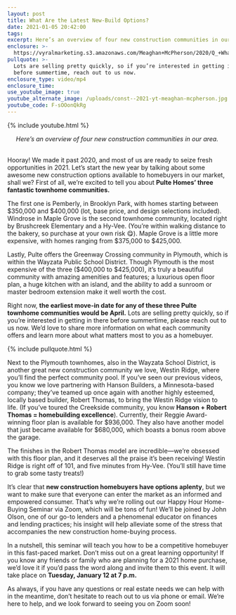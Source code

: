 ```yaml
---
layout: post
title: What Are the Latest New-Build Options?
date: 2021-01-05 20:42:00
tags:
excerpt: Here’s an overview of four new construction communities in our area.
enclosure: >-
  https://vyralmarketing.s3.amazonaws.com/Meaghan+McPherson/2020/Q_+What+Are+the+Latest+New-Build+Options_.mp4
pullquote: >-
  Lots are selling pretty quickly, so if you’re interested in getting in there
  before summertime, reach out to us now.
enclosure_type: video/mp4
enclosure_time:
use_youtube_image: true
youtube_alternate_image: /uploads/const--2021-yt-meaghan-mcpherson.jpg
youtube_code: F-sOOonQkRg
---
```


{% include youtube.html %}

<center><em>Here&rsquo;s an overview of four new construction communities in our area.&nbsp;</em></center>

<center>&nbsp;</center>

Hooray\! We made it past 2020, and most of us are ready to seize fresh opportunities in 2021. Let’s start the new year by talking about some awesome new construction options available to homebuyers in our market, shall we? First of all, we’re excited to tell you about **Pulte Homes’ three fantastic townhome communities.&nbsp;**

The first one is Pemberly, in Brooklyn Park, with homes starting between $350,000 and $400,000 (lot, base price, and design selections included). Windrose in Maple Grove is the second townhome community, located right by Brushcreek Elementary and a Hy-Vee. (You’re within walking distance to the bakery, so purchase at your own risk 😋). Maple Grove is a little more expensive, with homes ranging from $375,000 to $425,000.&nbsp;

Lastly, Pulte offers the Greenway Crossing community in Plymouth, which is within the Wayzata Public School District. Though Plymouth is the most expensive of the three ($400,000 to $425,000), it’s truly a beautiful community with amazing amenities and features; a luxurious open floor plan, a huge kitchen with an island, and the ability to add a sunroom or master bedroom extension make it well worth the cost.&nbsp;

Right now, **the earliest move-in date for any of these three Pulte townhome communities would be April.** Lots are selling pretty quickly, so if you’re interested in getting in there before summertime, please reach out to us now. We’d love to share more information on what each community offers and learn more about what matters most to you as a homebuyer.&nbsp;

{% include pullquote.html %}

Next to the Plymouth townhomes, also in the Wayzata School District, is another great new construction community we love, Westin Ridge, where you’ll find the perfect community pool. If you’ve seen our previous videos, you know we love partnering with Hanson Builders, a Minnesota-based company; they’ve teamed up once again with another highly esteemed, locally based builder, Robert Thomas, to bring the Westin Ridge vision to life. (If you’ve toured the Creekside community, you know **Hanson + Robert Thomas = homebuilding excellence**). Currently, their Reggie Award-winning floor plan is available for $936,000. They also have another model that just became available for $680,000, which boasts a bonus room above the garage.&nbsp;

The finishes in the Robert Thomas model are incredible—we’re obsessed with this floor plan, and it deserves all the praise it’s been receiving\! Westin Ridge is right off of 101, and five minutes from Hy-Vee. (You’ll still have time to grab some tasty treats\!)&nbsp;&nbsp;

It’s clear that **new construction homebuyers have options aplenty**, but we want to make sure that everyone can enter the market as an informed and empowered consumer. That’s why we’re rolling out our Happy Hour Home-Buying Seminar via Zoom, which will be tons of fun\! We’ll be joined by John Olson, one of our go-to lenders and a phenomenal educator on finances and lending practices; his insight will help alleviate some of the stress that accompanies the new construction home-buying process.&nbsp;

In a nutshell, this seminar will teach you how to be a competitive homebuyer in this fast-paced market. Don’t miss out on a great learning opportunity\! If you know any friends or family who are planning for a 2021 home purchase, we’d love it if you’d pass the word along and invite them to this event. It will take place on **Tuesday, January 12 at 7 p.m.&nbsp;**

As always, if you have any questions or real estate needs we can help with in the meantime, don’t hesitate to reach out to us via phone or email. We’re here to help, and we look forward to seeing you on Zoom soon\!
